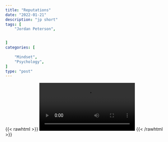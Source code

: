 ```yaml
---
title: "Reputations"
date: "2022-01-21"
description: "jp short"
tags: [
    "Jordan Peterson",


]
categories: [
    
    "Mindset",
    "Psychology",
]
type: "post"
---
```

{{< rawhtml >}}
    <video width="auto" height="auto" controls>
        <source src="https://clips.dev00ps.com/Jordan%20Peterson/reputations.mp4" type="video/mp4"> 
    </video>
{{< /rawhtml >}}